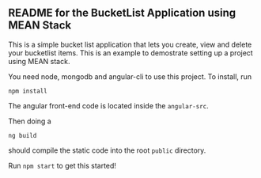 ## README for the BucketList Application using MEAN Stack

This is a simple bucket list application that lets you create, view and delete your bucketlist items. This is an example to demostrate setting up a project using MEAN stack. 

You need node, mongodb and angular-cli to use this project. To install, run

```
npm install
```

The angular front-end code is located inside the `angular-src`. 

Then doing a 

```
ng build
```

should compile the static code into the root `public` directory.

Run `npm start` to get this started!

